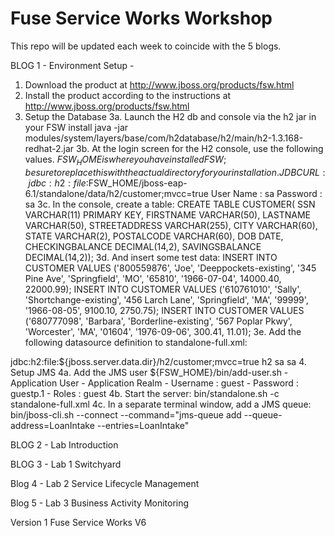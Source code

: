 Fuse Service Works Workshop
===========================

This repo will be updated each week to coincide with the 5 blogs.

BLOG 1 - Environment Setup - 

1. Download the product at http://www.jboss.org/products/fsw.html
2. Install the product according to the instructions at http://www.jboss.org/products/fsw.html
3. Setup the Database
3a. Launch the H2 db and console via the h2 jar in your FSW install 
java -jar modules/system/layers/base/com/h2database/h2/main/h2-1.3.168-redhat-2.jar 
3b. At the login screen for the H2 console, use the following values. $FSW_HOME is where you have installed FSW; be sure to replace this with the actual directory for your installation.
JDBC URL: jdbc:h2:file:$FSW_HOME/jboss-eap-6.1/standalone/data/h2/customer;mvcc=true
User Name : sa
Password : sa
3c. In the console, create a table:
CREATE TABLE CUSTOMER(
    SSN VARCHAR(11) PRIMARY KEY,
    FIRSTNAME VARCHAR(50),
    LASTNAME VARCHAR(50),
    STREETADDRESS VARCHAR(255),
    CITY VARCHAR(60),
    STATE VARCHAR(2),
    POSTALCODE VARCHAR(60),
    DOB DATE,
    CHECKINGBALANCE DECIMAL(14,2),
    SAVINGSBALANCE DECIMAL(14,2));
3d. And insert some test data:
INSERT INTO CUSTOMER VALUES 
    ('800559876', 'Joe', 'Deeppockets-existing', '345 Pine Ave', 'Springfield', 'MO', '65810', '1966-07-04', 14000.40, 22000.99);
INSERT INTO CUSTOMER VALUES 
    ('610761010', 'Sally', 'Shortchange-existing', '456 Larch Lane', 'Springfield', 'MA', '99999', '1966-08-05', 9100.10, 2750.75);
INSERT INTO CUSTOMER VALUES 
    ('680777098', 'Barbara', 'Borderline-existing', '567 Poplar Pkwy', 'Worcester', 'MA', '01604', '1976-09-06', 300.41, 11.01);
3e. Add the following datasource definition to standalone-full.xml:
<datasource jndi-name="java:jboss/datasources/CustomerDS" pool-name="CustomerDS" enabled="true" use-java-context="true">
    <connection-url>jdbc:h2:file:${jboss.server.data.dir}/h2/customer;mvcc=true</connection-url>
    <driver>h2</driver>
    <security>
        <user-name>sa</user-name>
        <password>sa</password>
    </security>
</datasource>
4. Setup JMS
4a. Add the JMS user
${FSW_HOME}/bin/add-user.sh
  - Application User
  - Application Realm
  - Username : guest
  - Password : guestp.1
  - Roles : guest
4b. Start the server:
bin/standalone.sh -c standalone-full.xml
4c. In a separate terminal window, add a JMS queue:
bin/jboss-cli.sh --connect --command="jms-queue add --queue-address=LoanIntake --entries=LoanIntake"

BLOG 2 - Lab Introduction

BLOG 3 - Lab 1 Switchyard

Blog 4 - Lab 2 Service Lifecycle Management

Blog 5 - Lab 3 Business Activity Monitoring

Version 1 Fuse Service Works V6
